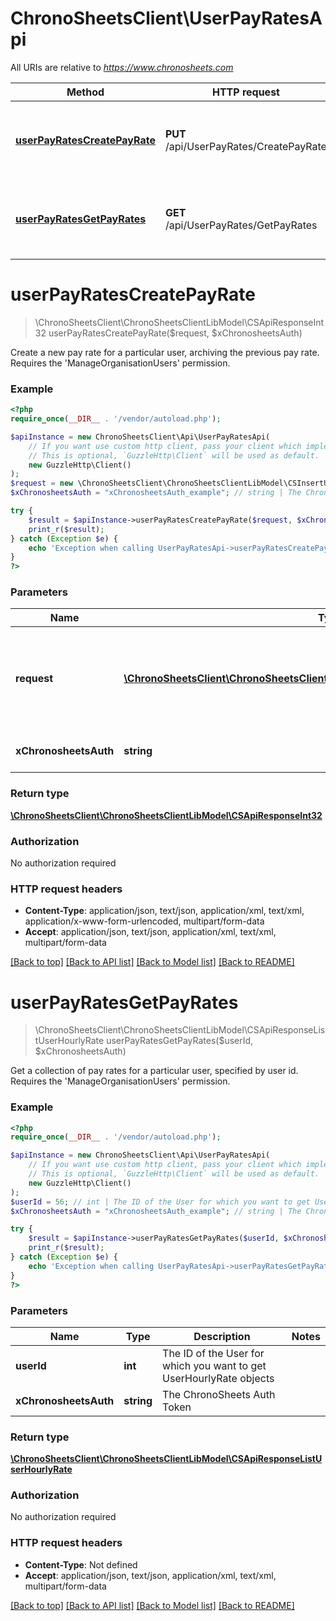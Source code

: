# ChronoSheetsClient\UserPayRatesApi

All URIs are relative to *https://www.chronosheets.com*

Method | HTTP request | Description
------------- | ------------- | -------------
[**userPayRatesCreatePayRate**](UserPayRatesApi.md#userPayRatesCreatePayRate) | **PUT** /api/UserPayRates/CreatePayRate | Create a new pay rate for a particular user, archiving the previous pay rate.    Requires the &#39;ManageOrganisationUsers&#39; permission.
[**userPayRatesGetPayRates**](UserPayRatesApi.md#userPayRatesGetPayRates) | **GET** /api/UserPayRates/GetPayRates | Get a collection of pay rates for a particular user, specified by user id.    Requires the &#39;ManageOrganisationUsers&#39; permission.


# **userPayRatesCreatePayRate**
> \ChronoSheetsClient\ChronoSheetsClientLibModel\CSApiResponseInt32 userPayRatesCreatePayRate($request, $xChronosheetsAuth)

Create a new pay rate for a particular user, archiving the previous pay rate.    Requires the 'ManageOrganisationUsers' permission.

### Example
```php
<?php
require_once(__DIR__ . '/vendor/autoload.php');

$apiInstance = new ChronoSheetsClient\Api\UserPayRatesApi(
    // If you want use custom http client, pass your client which implements `GuzzleHttp\ClientInterface`.
    // This is optional, `GuzzleHttp\Client` will be used as default.
    new GuzzleHttp\Client()
);
$request = new \ChronoSheetsClient\ChronoSheetsClientLibModel\CSInsertUserHourlyRateRequest(); // \ChronoSheetsClient\ChronoSheetsClientLibModel\CSInsertUserHourlyRateRequest | An Insert UserHourlyRate Request object containing values for the new UserHourlyRate to create
$xChronosheetsAuth = "xChronosheetsAuth_example"; // string | The ChronoSheets Auth Token

try {
    $result = $apiInstance->userPayRatesCreatePayRate($request, $xChronosheetsAuth);
    print_r($result);
} catch (Exception $e) {
    echo 'Exception when calling UserPayRatesApi->userPayRatesCreatePayRate: ', $e->getMessage(), PHP_EOL;
}
?>
```

### Parameters

Name | Type | Description  | Notes
------------- | ------------- | ------------- | -------------
 **request** | [**\ChronoSheetsClient\ChronoSheetsClientLibModel\CSInsertUserHourlyRateRequest**](../Model/CSInsertUserHourlyRateRequest.md)| An Insert UserHourlyRate Request object containing values for the new UserHourlyRate to create |
 **xChronosheetsAuth** | **string**| The ChronoSheets Auth Token |

### Return type

[**\ChronoSheetsClient\ChronoSheetsClientLibModel\CSApiResponseInt32**](../Model/CSApiResponseInt32.md)

### Authorization

No authorization required

### HTTP request headers

 - **Content-Type**: application/json, text/json, application/xml, text/xml, application/x-www-form-urlencoded, multipart/form-data
 - **Accept**: application/json, text/json, application/xml, text/xml, multipart/form-data

[[Back to top]](#) [[Back to API list]](../../README.md#documentation-for-api-endpoints) [[Back to Model list]](../../README.md#documentation-for-models) [[Back to README]](../../README.md)

# **userPayRatesGetPayRates**
> \ChronoSheetsClient\ChronoSheetsClientLibModel\CSApiResponseListUserHourlyRate userPayRatesGetPayRates($userId, $xChronosheetsAuth)

Get a collection of pay rates for a particular user, specified by user id.    Requires the 'ManageOrganisationUsers' permission.

### Example
```php
<?php
require_once(__DIR__ . '/vendor/autoload.php');

$apiInstance = new ChronoSheetsClient\Api\UserPayRatesApi(
    // If you want use custom http client, pass your client which implements `GuzzleHttp\ClientInterface`.
    // This is optional, `GuzzleHttp\Client` will be used as default.
    new GuzzleHttp\Client()
);
$userId = 56; // int | The ID of the User for which you want to get UserHourlyRate objects
$xChronosheetsAuth = "xChronosheetsAuth_example"; // string | The ChronoSheets Auth Token

try {
    $result = $apiInstance->userPayRatesGetPayRates($userId, $xChronosheetsAuth);
    print_r($result);
} catch (Exception $e) {
    echo 'Exception when calling UserPayRatesApi->userPayRatesGetPayRates: ', $e->getMessage(), PHP_EOL;
}
?>
```

### Parameters

Name | Type | Description  | Notes
------------- | ------------- | ------------- | -------------
 **userId** | **int**| The ID of the User for which you want to get UserHourlyRate objects |
 **xChronosheetsAuth** | **string**| The ChronoSheets Auth Token |

### Return type

[**\ChronoSheetsClient\ChronoSheetsClientLibModel\CSApiResponseListUserHourlyRate**](../Model/CSApiResponseListUserHourlyRate.md)

### Authorization

No authorization required

### HTTP request headers

 - **Content-Type**: Not defined
 - **Accept**: application/json, text/json, application/xml, text/xml, multipart/form-data

[[Back to top]](#) [[Back to API list]](../../README.md#documentation-for-api-endpoints) [[Back to Model list]](../../README.md#documentation-for-models) [[Back to README]](../../README.md)


